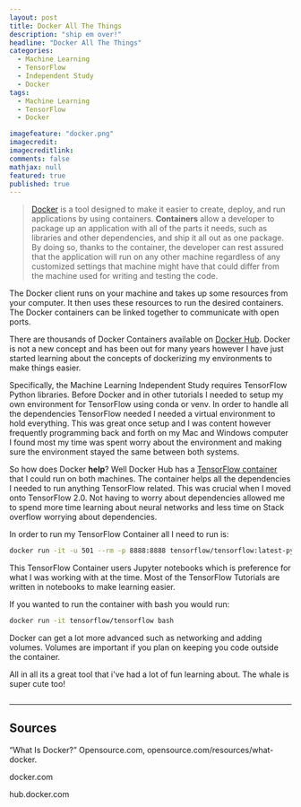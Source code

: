 ```yaml
---
layout: post
title: Docker All The Things
description: "ship em over!"
headline: "Docker All The Things"
categories: 
  - Machine Learning
  - TensorFlow
  - Independent Study
  - Docker
tags: 
  - Machine Learning
  - TensorFlow
  - Docker

imagefeature: "docker.png"
imagecredit:
imagecreditlink:
comments: false
mathjax: null
featured: true
published: true
---
```


>[Docker](https://www.docker.com/) is a tool designed to make it easier to create, deploy, and run applications by using containers. **Containers** allow a developer to package up an application with all of the parts it needs, such as libraries and other dependencies, and ship it all out as one package. By doing so, thanks to the container, the developer can rest assured that the application will run on any other machine regardless of any customized settings that machine might have that could differ from the machine used for writing and testing the code.

The Docker client runs on your machine and takes up some resources from your computer. It then uses these resources to run the desired containers. The Docker containers can be linked together to communicate with open ports. 

There are thousands of Docker Containers available on [Docker Hub](hub.docker.com). Docker is not a new concept and has been out for many years however I have just started learning about the concepts of dockerizing my environments to make things easier. 

Specifically, the Machine Learning Independent Study requires TensorFlow Python libraries. Before Docker and in other tutorials I needed to setup my own environment for TensorFlow using conda or venv. In order to handle all the dependencies TensorFlow needed I needed a virtual environment to hold everything. This was great once setup and I was content however frequently programming back and forth on my Mac and Windows computer I found most my time was spent worry about the environment and making sure the environment stayed the same between both systems. 

So how does Docker **help**? Well Docker Hub has a [TensorFlow container](https://hub.docker.com/r/tensorflow/tensorflow) that I could run on both machines. The container helps all the dependencies I needed to run anything TensorFlow related. This was crucial when I moved onto TensorFlow 2.0. Not having to worry about dependencies allowed me to spend more time learning about neural networks and less time on Stack overflow worrying about dependencies. 

In order to run my TensorFlow Container all I need to run is: 

```bash
docker run -it -u 501 --rm -p 8888:8888 tensorflow/tensorflow:latest-py3-jupyter
```

This TensorFlow Container users Jupyter notebooks which is preference for what I was working with at the time. Most of the TensorFlow Tutorials are written in notebooks to make learning easier. 

If you wanted to run the container with bash you would run:

```bash
docker run -it tensorflow/tensorflow bash
```

Docker can get a lot more advanced such as networking and adding volumes. Volumes are important if you plan on keeping you code outside the container. 

All in all its a great tool that i've had a lot of fun learning about. The whale is super cute too! 

<img src="https://www.brianweet.com/assets/docker-blog-1/docker-logo.png" alt=""  />

___

## Sources

“What Is Docker?” Opensource.com, opensource.com/resources/what-docker.

docker.com

hub.docker.com

